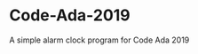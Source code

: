 # Code-Ada-2019

A simple alarm clock program for Code Ada 2019
<!--
## Setup & Installation
1. Make sure you have python installed in your computer!
1. Download this repository and store the folder where you want it to be
1. Open Command Prompt or Terminal and run 
```shell
python setup.py develop
```
1. Run:
```shell
python main.py
```
### Missing Module
If you're missing a module, run: 
```shell
pip install module_name

python -m pip install module_name
```

### Updating Your Repository

Open Command Prompt/Terminal and go to the repository directory.
```shell
cd "C:\PATH\TO\REPO\asu_code"
```
Run the command to pull from the repository:
```shell
git pull origin master
```

-->
